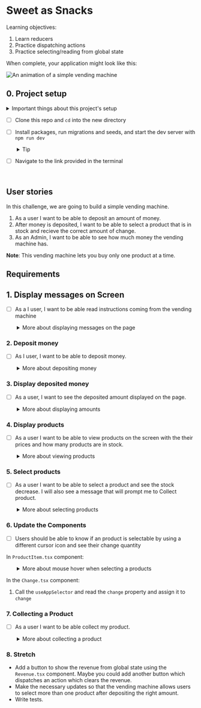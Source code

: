 # Sweet as Snacks

Learning objectives:
  1. Learn reducers
  2. Practice dispatching actions
  3. Practice selecting/reading from global state

When complete, your application might look like this:

![An animation of a simple vending machine](Animation.gif)

## 0. Project setup
<details>
  <summary>Important things about this project's setup</summary>

  1. The server-side is already configured and we are not going to change it. We are using Vite as a bundler so as you save your work the localhost browser automatically updates with your changes - you don't need to refresh your webpage to see the changes you've made.
  2. The front-end has react components that are already written and stylised for you.
  3. Components are stylised and configured using [Tailwindcss](https://tailwindcss.com/). You are welcome to read the code to understand what is going on but not expected to make any styling changes.

</details>

- [ ] Clone this repo and `cd` into the new directory

- [ ] Install packages, run migrations and seeds, and start the dev server with `npm run dev`
 <details style="padding-left: 2em">
    <summary>Tip</summary>

  Commands might look like this:

  ```sh
  npm install
  npm run dev
  ```

  </details>

- [ ] Navigate to the link provided in the terminal

<br />

## User stories

In this challenge, we are going to build a simple vending machine.

1. As a user I want to be able to deposit an amount of money.
1. After money is deposited, I want to be able to select a product that is in stock and recieve the correct amount of change.
1. As an Admin, I want to be able to see how much money the vending machine has.

**Note**: This vending machine lets you buy only one product at a time.

## Requirements

## 1. Display messages on Screen
- [ ] As a I user, I want to be able read instructions coming from the vending machine

<details style="padding-left: 2em">
  <summary>More about displaying messages on the page</summary>

Take a look at `slices/machine.ts`, the `initialState` has a `message` property and it is initialised to `'Deposit funds'`.

1. In in the `Screen.tsx` component, import the `useAppSelector` from `hooks.ts`.
2. Replace the hardcoded placeholder, call the useAppSelector, and select the `message` property from global state.

You should now see *Deposit funds* displayed on the page.
</details>

### 2. Deposit money

- [ ] As I user, I want to be able to deposit money.

<details style="padding-left: 2em">
    <summary>More about depositing money</summary>

In the `machine.ts`, there is an action named `deposit` that has an empty implementation.

1. Read the `state` and `{ payload }` from parameters.
2. Update the `deposit` property in global state and return the new state. Remember to not overwrite other properties.

In the `DepositSlot.tsx` component, there is a local state that is used for the controlled input that accepts an input of type `number`. The component has an event handler that checks when the user presses the `Enter` button.

3. Import `useAppDispatch` from `hooks.ts`.
4. Import the `deposit` action from the slice.
5. Dispatch the `deposit` action when the user presses `Enter` and pass the amount to it so that the global state updates.
<br />

Check Redux devtools and you should be able to see the deposit updates.
</details>


### 3. Display deposited money

- [ ] As a user, I want to see the deposited amount displayed on the page.

<details style="padding-left: 2em" >
  <summary>More about displaying amounts</summary>

1. In the `machine.ts`, update the `deposit` action - from previous step - and update the `message` property to show a message telling the user the amount that has been deposited, e.g  *Deposited $5.00 - Please select a snack*

Tip: there is a formatMoney helper function provided in machine.ts to format into $0.00

You should see the deposited amount displayed on the page after inputing a number and pressing *Enter*
</details>

### 4. Display products

- [ ] As a user I want to be able to view products on the screen with the their prices and how many products are in stock. 

<details style="padding-left: 2em">
  <summary>More about viewing products</summary>

In the `Products.tsx`, the component imports and uses the data that is coming from another module called `products.ts`. We want to instead get the product data from global state.

1. Import `useAppSelector` and select `products` from global state.
2. Remove the import that uses the sample data.

You should expect no changes in the UI, however, the current component is connected and aware of any changes that happens to global state.
</details>

### 5. Select products

- [ ] As a user I want to be able to select a product and see the stock decrease. I will also see a message that will prompt me to Collect product.

<details style="padding-left: 2em">
  <summary>More about selecting products</summary>

In the `ProductItem.tsx`, there is an event handler named `handleClick`.

1. Dispatch the `select` action and pass the `id` of the product that is passed as props to it.

Skip updating `canSelect` and `inStock`, we'll visit this later

Now the `id` is passed to the reducer and it's time to write the logic for it, here are things to consider to make the `select` reducer in `machine.ts` work:

1. Define the `state` and `{ payload }` as parameters

1. Find the selected product by using the `payload`

1. Set the `dispenser` to the selected product name

1. Update the `revenue` property by adding the selected products price. The `revenue` is how much sales profit the machine has made. 

1. Reset the `deposit` to `0`

1. Set the `message` property to look like `Collect product`

1. Update the `change` property. Change should be the `deposit - price of selected product`

1. Update the `products` property and decrement the `stock` for the selected product. *Hint:* use `.filter()` or `.map()`

1. Add a conditional to prevent selecting products when the deposited amount is less than the product's price. 

1. Add another conditional to prevent users from selecting products that are not in stock. 

Take a look at Redux devtools and you should be able to see the global state updates as expected.
</details>

### 6. Update the Components

- [ ] Users should be able to know if an product is selectable by using a different cursor icon and see their change quantity

In `ProductItem.tsx` component:
<details style="padding-left: 2em">
<summary>More about mouse hover when selecting a products</summary>

1. Read the `deposit` value from global state and check  if the `deposit` is greater than or equal to the `price` of the product and assign this boolean to `canSelect`. For example:

```ts
const canVote = useAppSelector((state) => state.user.age >= 16)
```

2. Update the `inStock` variable with a boolean value to check if the product is in stock

You should be able to see a different cursor icon when you hover on a product that is not in stock or the deposited amount is less than the product's price. 
</details>

In the `Change.tsx` component:

1. Call the `useAppSelector` and read the `change` property and assign it to `change`

### 7. Collecting a Product

- [ ] As a user I want to be able collect my product.

<details style="padding-left: 2em">
<summary>More about collecting a product</summary>

In `machine.ts`, find the `openDispenser` reducer:

1. Reset the `dispenser` property to null

1. Set the `message` property to a new values saying 'Depoist funds' to inform the user that this is the end of a vending machine cycle

1. Reset the `change` property to `0`

Now let's switch to the `Dispenser.tsx`:

1. Dispatch the `openDispenser` action in the event handler

1. Call the `useAppSelector` and read the `dispenser` property and assign it to `productInDispenser`

You should see the product disappears when clicking (collecting) the product from the dispenser.
</details>

### 8. Stretch

- Add a button to show the revenue from global state using the `Revenue.tsx` component. Maybe you could add another button which dispatches an action which clears the revenue.
- Make the necessary updates so that the vending machine allows users to select more than one product after depositing the right amount.
- Write tests.
